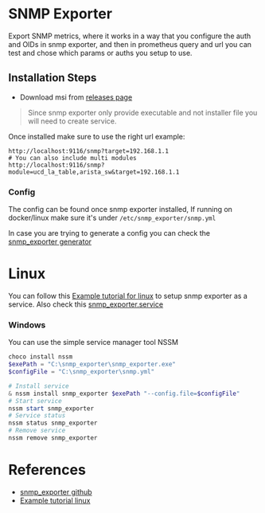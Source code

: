 # SNMP Exporter
Export SNMP metrics, where it works in a way that you configure the auth and OIDs in snmp exporter, and then in prometheus query and url you can test and chose which params or auths you setup to use.
## Installation Steps
- Download msi from [releases page](https://github.com/prometheus-community/windows_exporter/releases)
> Since snmp exporter only provide executable and not installer file you will need to create service.

Once installed make sure to use the right url example:
```
http://localhost:9116/snmp?target=192.168.1.1
# You can also include multi modules
http://localhost:9116/snmp?module=ucd_la_table,arista_sw&target=192.168.1.1
```
### Config
The config can be found once snmp exporter installed, If running on docker/linux make sure it's under `/etc/snmp_exporter/snmp.yml`

In case you are trying to generate a config you can check the [snmp_exporter generator](https://github.com/prometheus/snmp_exporter/tree/main/generator) 


# Linux
You can follow this [Example tutorial for linux](https://sbcode.net/prometheus/snmp-exporter/) to setup snmp exporter as a service. Also check this [snmp_exporter.service](https://github.com/prometheus/snmp_exporter/blob/main/examples/systemd/snmp_exporter.service)
### Windows
You can use the simple service manager tool NSSM
```ps1
choco install nssm
$exePath = "C:\snmp_exporter\snmp_exporter.exe"
$configFile = "C:\snmp_exporter\snmp.yml"

# Install service
& nssm install snmp_exporter $exePath "--config.file=$configFile"
# Start service
nssm start snmp_exporter
# Service status
nssm status snmp_exporter
# Remove service 
nssm remove snmp_exporter
```
# References
- [snmp_exporter github](https://github.com/prometheus/snmp_exporter) 
- [Example tutorial linux](https://sbcode.net/prometheus/snmp-exporter/)